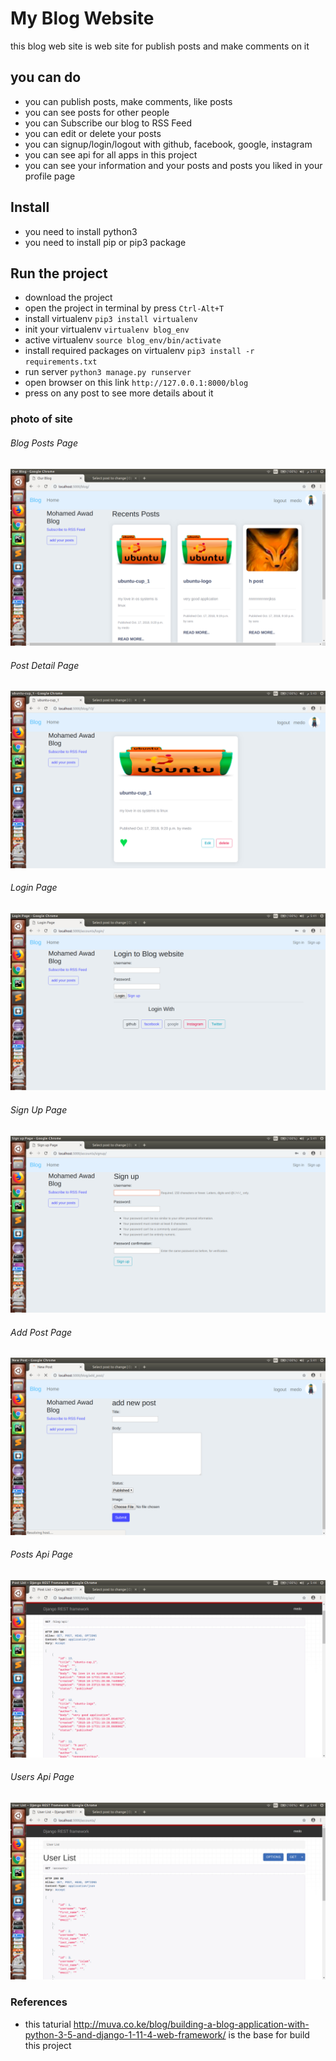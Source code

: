 # My Blog Website

this blog web site is web site for publish posts and make comments on it 

## you can do 

* you can publish posts, make comments, like posts
* you can see posts for other people
* you can Subscribe our blog to RSS Feed
* you can edit or delete your posts
* you can signup/login/logout with github, facebook, google, instagram
* you can see api for all apps in this project
* you can see your information and your posts and posts you liked in your profile page

## Install

* you need to install python3
* you need to install pip or pip3 package


## Run the project

* download the project 
* open the project in terminal by press `Ctrl-Alt+T`
* install virtualenv `pip3 install virtualenv` 
* init your virtualenv `virtualenv blog_env` 
* active virtualenv `source blog_env/bin/activate`
* install required packages on virtualenv `pip3 install -r requirements.txt`
* run server `python3 manage.py runserver`
* open browser on this link `http://127.0.0.1:8000/blog`
* press on any post to see more details about it

### photo of site

###### Blog Posts Page
![alt text](https://github.com/Mohamed-awad/blog/blob/master/blog/blog_app/static/imgs/posts.png)

###### Post Detail Page
![alt text](https://github.com/Mohamed-awad/blog/blob/master/blog/blog_app/static/imgs/post_detail.png)

###### Login Page
![alt text](https://github.com/Mohamed-awad/blog/blob/master/blog/blog_app/static/imgs/login.png)

###### Sign Up Page
![alt text](https://github.com/Mohamed-awad/blog/blob/master/blog/blog_app/static/imgs/singup.png)

###### Add Post Page
![alt text](https://github.com/Mohamed-awad/blog/blob/master/blog/blog_app/static/imgs/create.png)

###### Posts Api Page
![alt text](https://github.com/Mohamed-awad/blog/blob/master/blog/blog_app/static/imgs/posts_api.png)

###### Users Api Page
![alt text](https://github.com/Mohamed-awad/blog/blob/master/blog/blog_app/static/imgs/user_api.png)

### References
* this taturial http://muva.co.ke/blog/building-a-blog-application-with-python-3-5-and-django-1-11-4-web-framework/ is the base for build this project 
